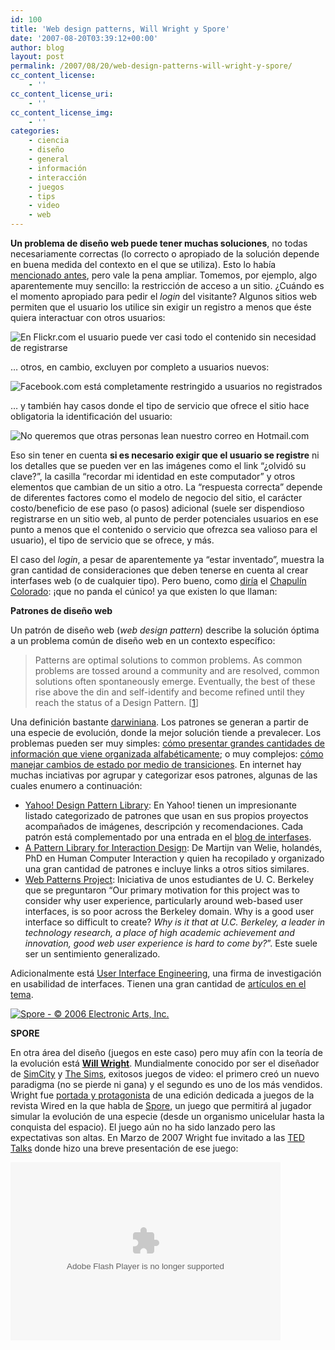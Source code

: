 ```yaml
---
id: 100
title: 'Web design patterns, Will Wright y Spore'
date: '2007-08-20T03:39:12+00:00'
author: blog
layout: post
permalink: /2007/08/20/web-design-patterns-will-wright-y-spore/
cc_content_license:
    - ''
cc_content_license_uri:
    - ''
cc_content_license_img:
    - ''
categories:
    - ciencia
    - diseño
    - general
    - información
    - interacción
    - juegos
    - tips
    - video
    - web
---
```


**Un problema de diseño web puede tener muchas soluciones**, no todas necesariamente correctas (lo correcto o apropiado de la solución depende en buena medida del contexto en el que se utiliza). Esto lo había [mencionado antes](http://www.mauriciogiraldo.com/blog/2007/04/03/visualizacion-de-informacion-diseno-de-interfaces-naturaleza-y-codigo/ "mga/blog: Visualización de información, diseño de interfaces, naturaleza y código"), pero vale la pena ampliar. Tomemos, por ejemplo, algo aparentemente muy sencillo: la restricción de acceso a un sitio. ¿Cuándo es el momento apropiado para pedir el *login* del visitante? Algunos sitios web permiten que el usuario los utilice sin exigir un registro a menos que éste quiera interactuar con otros usuarios:

![En Flickr.com el usuario puede ver casi todo el contenido sin necesidad de registrarse](//www.mauriciogiraldo.com/blog/wp-content/uploads/2007/08/flickr.gif)

… otros, en cambio, excluyen por completo a usuarios nuevos:

![Facebook.com está completamente restringido a usuarios no registrados](//www.mauriciogiraldo.com/blog/wp-content/uploads/2007/08/facebook.gif)

… y también hay casos donde el tipo de servicio que ofrece el sitio hace obligatoria la identificación del usuario:

![No queremos que otras personas lean nuestro correo en Hotmail.com](//www.mauriciogiraldo.com/blog/wp-content/uploads/2007/08/hotmail.gif)

Eso sin tener en cuenta **si es necesario exigir que el usuario se registre** ni los detalles que se pueden ver en las imágenes como el link “¿olvidó su clave?”, la casilla “recordar mi identidad en este computador” y otros elementos que cambian de un sitio a otro. La “respuesta correcta” depende de diferentes factores como el modelo de negocio del sitio, el carácter costo/beneficio de ese paso (o pasos) adicional (suele ser dispendioso registrarse en un sitio web, al punto de perder potenciales usuarios en ese punto a menos que el contenido o servicio que ofrezca sea valioso para el usuario), el tipo de servicio que se ofrece, y más.

El caso del *login*, a pesar de aparentemente ya “estar inventado”, muestra la gran cantidad de consideraciones que deben tenerse en cuenta al crear interfases web (o de cualquier tipo). Pero bueno, como [diría](http://www.youtube.com/watch?v=bmEMXqj1UHM "¿y ahora... quién podrá defendernos?") el [Chapulín Colorado](http://en.wikipedia.org/wiki/El_Chapul%C3%ADn_Colorado "... en Wikipedia"): ¡que no panda el cúnico! ya que existen lo que llaman:

**Patrones de diseño web**

Un patrón de diseño web (*web design pattern*) describe la solución óptima a un problema común de diseño web en un contexto específico:

> Patterns are optimal solutions to common problems. As common problems are tossed around a community and are resolved, common solutions often spontaneously emerge. Eventually, the best of these rise above the din and self-identify and become refined until they reach the status of a Design Pattern. \[[1](http://developer.yahoo.com/ypatterns/page.php?page=lifecycle "Yahoo! Design Pattern Library - What's a Pattern?")\]

Una definición bastante [darwiniana](http://www.mauriciogiraldo.com/blog/2007/01/25/soundflavor-las-obras-completas-de-charles-darwin/ "mga/blog: Charles Darwin"). Los patrones se generan a partir de una especie de evolución, donde la mejor solución tiende a prevalecer. Los problemas pueden ser muy simples: [cómo presentar grandes cantidades de información que viene organizada alfabéticamente](http://developer.yahoo.com/ypatterns/pattern.php?pattern=alphafilterlinks); o muy complejos: [cómo manejar cambios de estado por medio de transiciones](http://developer.yahoo.com/ypatterns/parent.php?pattern=transition). En internet hay muchas inciativas por agrupar y categorizar esos patrones, algunas de las cuales enumero a continuación:

- [Yahoo! Design Pattern Library](http://developer.yahoo.com/ypatterns/): En Yahoo! tienen un impresionante listado categorizado de patrones que usan en sus propios proyectos acompañados de imágenes, descripción y recomendaciones. Cada patrón está complementado por una entrada en el [blog de interfases](http://yuiblog.com/).
- [A Pattern Library for Interaction Design](http://www.welie.com/): De Martijn van Welie, holandés, PhD en Human Computer Interaction y quien ha recopilado y organizado una gran cantidad de patrones e incluye links a otros sitios similares.
- [Web Patterns Project](http://www.ui-designpatterns.org/): Iniciativa de unos estudiantes de U. C. Berkeley que se preguntaron “Our primary motivation for this project was to consider why user experience, particularly around web-based user interfaces, is so poor across the Berkeley domain. Why is a good user interface so difficult to create? *Why is it that at U.C. Berkeley, a leader in technology research, a place of high academic achievement and innovation, good web user experience is hard to come by?*”. Este suele ser un sentimiento generalizado.

Adicionalmente está [User Interface Engineering](http://www.uie.com/), una firma de investigación en usabilidad de interfaces. Tienen una gran cantidad de [artículos en el tema](http://www.uie.com/articles/web_forms/).

[![Spore - © 2006 Electronic Arts, Inc.](//www.mauriciogiraldo.com/blog/wp-content/uploads/2007/08/spore.jpg)](http://www.spore.com/)

**SPORE**

En otra área del diseño (juegos en este caso) pero muy afín con la teoría de la evolución está **[Will Wright](http://en.wikipedia.org/wiki/Will_Wright "Will Wright en Wikipedia")**. Mundialmente conocido por ser el diseñador de [SimCity](http://en.wikipedia.org/wiki/SimCity "SimCity en Wikipedia") y [The Sims](http://en.wikipedia.org/wiki/The_Sims "The Sims en Wikipedia"), exitosos juegos de video: el primero creó un nuevo paradigma (no se pierde ni gana) y el segundo es uno de los más vendidos. Wright fue [portada y protagonista](http://www.wired.com/wired/archive/14.04/wright.html "Wired 14.04 - Dream Machines") de una edición dedicada a juegos de la revista Wired en la que habla de [Spore](http://www.spore.com/ "sitio web oficial"), un juego que permitirá al jugador simular la evolución de una especie (desde un organismo unicelular hasta la conquista del espacio). El juego aún no ha sido lanzado pero las expectativas son altas. En Marzo de 2007 Wright fue invitado a las [TED Talks](http://www.mauriciogiraldo.com/blog/2007/01/25/hillman-curtis-ted-talks/ "mga/blog: TED Talks") donde hizo una breve presentación de ese juego:

<object classid="clsid:d27cdb6e-ae6d-11cf-96b8-444553540000" codebase="http://download.macromedia.com/pub/shockwave/cabs/flash/swflash.cab#version=6,0,40,0" height="285" width="432"><param name="name" value="VE_Player"></param><param name="bgcolor" value="#FFFFFF"></param><param name="align" value="middle"></param><param name="flashvars" value="bgColor=FFFFFF&file=http://static.videoegg.com/ted/movies/WILLWRIGHT-2007_high.flv&autoPlay=false&fullscreenURL=http://static.videoegg.com/ted/flash/fullscreen.html&forcePlay=false&logo=&allowFullscreen=true"></param><param name="src" value="http://static.videoegg.com/ted/flash/loader.swf"></param><param name="wmode" value="window"></param><param name="quality" value="high"></param><embed align="middle" bgcolor="#FFFFFF" flashvars="bgColor=FFFFFF&file=http://static.videoegg.com/ted/movies/WILLWRIGHT-2007_high.flv&autoPlay=false&fullscreenURL=http://static.videoegg.com/ted/flash/fullscreen.html&forcePlay=false&logo=&allowFullscreen=true" height="285" name="VE_Player" quality="high" src="//static.videoegg.com/ted/flash/loader.swf" type="application/x-shockwave-flash" width="432" wmode="window"></embed></object>